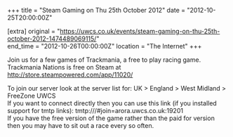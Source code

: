 +++
title = "Steam Gaming on Thu 25th October 2012"
date = "2012-10-25T20:00:00Z"

[extra]
original = "https://uwcs.co.uk/events/steam-gaming-on-thu-25th-october-2012-1474489069115/"    
end_time = "2012-10-26T00:00:00Z"
location = "The Internet"
+++

Join us for a few games of Trackmania, a free to play racing game.  
Trackmania Nations is free on Steam at http://store.steampowered.com/app/11020/

To join our server look at the server list for: UK \> England \> West Midland \> FreeZone UWCS  
If you want to connect directly then you can use this link (if you installed support for tmtp links): tmtp:///\#join=arora.uwcs.co.uk:19201  
If you have the free version of the game rather than the paid for version then you may have to sit out a race every so often.

